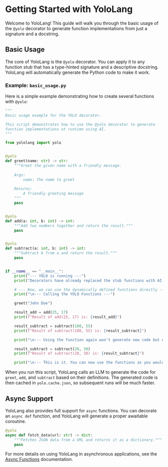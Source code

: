 # Getting Started with YoloLang

Welcome to YoloLang! This guide will walk you through the basic usage of the `@yolo` decorator to generate function implementations from just a signature and a docstring.

## Basic Usage

The core of YoloLang is the `@yolo` decorator. You can apply it to any function stub that has a type-hinted signature and a descriptive docstring. YoloLang will automatically generate the Python code to make it work.

### Example: `basic_usage.py`

Here is a simple example demonstrating how to create several functions with `@yolo`:

```python
"""
Basic usage example for the YOLO decorator.

This script demonstrates how to use the @yolo decorator to generate
function implementations at runtime using AI.
"""

from yololang import yolo


@yolo
def greet(name: str) -> str:
    """Greet the given name with a friendly message.
    
    Args:
        name: The name to greet
        
    Returns:
        A friendly greeting message
    """
    pass


@yolo
def add(a: int, b: int) -> int:
    """Add two numbers together and return the result."""
    pass


@yolo
def subtract(a: int, b: int) -> int:
    """Subtract b from a and return the result."""
    pass


if __name__ == "__main__":
    print("--- YOLO is running ---")
    print("Decorators have already replaced the stub functions with AI-generated code.")

    # --- Now, we can use the dynamically defined functions directly ---
    print("\n--- Calling the YOLO Functions ---")

    greet("John Doe")

    result_add = add(25, 17)
    print(f"Result of add(25, 17) is: {result_add}")

    result_subtract = subtract(100, 55)
    print(f"Result of subtract(100, 55) is: {result_subtract}")

    print("\n--- Using the function again won't generate new code but will use the cached version ---")

    result_subtract = subtract(20, 30)
    print(f"Result of subtract(20, 30) is: {result_subtract}")

    print("\n--- This is it. You can now use the functions as you would any other function. ---")
```

When you run this script, YoloLang calls an LLM to generate the code for `greet`, `add`, and `subtract` based on their definitions. The generated code is then cached in `yolo.cache.json`, so subsequent runs will be much faster.

## Async Support

YoloLang also provides full support for `async` functions. You can decorate an `async def` function, and YoloLang will generate a proper awaitable coroutine.

```python
@yolo
async def fetch_data(url: str) -> dict:
    """Fetches JSON data from a URL and returns it as a dictionary.""" 
    pass
```

For more details on using YoloLang in asynchronous applications, see the [Async Functions](./Async%20Functions.md) documentation.
